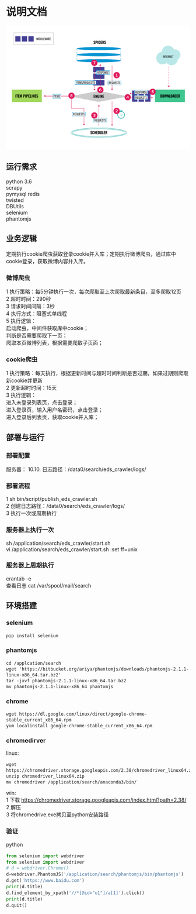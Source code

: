 # 说明文档

![scpray系统流程图](https://github.com/pureoym/eds_crawler/blob/master/scrapy_pic.png)

## 运行需求
python 3.6  
scrapy  
pymysql
redis  
twisted  
DBUtils  
selenium  
phantomjs  

## 业务逻辑
定期执行cookie爬虫获取登录cookie并入库；定期执行微博爬虫，通过库中cookie登录，获取微博内容并入库。

### 微博爬虫  
1 执行策略：每5分钟执行一次，每次爬取至上次爬取最新条目，至多爬取12页  
2 超时时间：290秒    
3 请求时间间隔：3秒  
4 执行方式：阻塞式单线程  
5 执行逻辑：  
启动爬虫，中间件获取库中cookie；  
判断是否需要爬取下一页；  
爬取本页微博列表，根据需要爬取子页面；    

### cookie爬虫  
1 执行策略：每天执行，根据更新时间与超时时间判断是否过期，如果过期则爬取新cookie并更新  
2 更新超时时间：15天  
3 执行逻辑：  
进入未登录列表页，点击登录；    
进入登录页，输入用户名密码，点击登录；    
进入登录后列表页，获取cookie并入库； 

## 部署与运行
### 部署配置
服务器： 10.10.
日志路径：/data0/search/eds_crawler/logs/  

### 部署流程
1 sh bin/script/publish_eds_crawler.sh  
2 创建日志路径：/data0/search/eds_crawler/logs/  
3 执行一次或周期执行

### 服务器上执行一次
sh /application/search/eds_crawler/start.sh  
vi /application/search/eds_crawler/start.sh
:set ff=unix  

### 服务器上周期执行
crantab -e  
查看日志 cat /var/spool/mail/search
  
## 环境搭建
### selenium  
```commandline
pip install selenium  
```

### phantomjs
```commandline
cd /applcation/search
wget 'https://bitbucket.org/ariya/phantomjs/downloads/phantomjs-2.1.1-linux-x86_64.tar.bz2'
tar -jxvf phantomjs-2.1.1-linux-x86_64.tar.bz2
mv phantomjs-2.1.1-linux-x86_64 phantomjs
```

### chrome  
```commandline
wget https://dl.google.com/linux/direct/google-chrome-stable_current_x86_64.rpm  
yum localinstall google-chrome-stable_current_x86_64.rpm  
```

### chromedirver  
linux:  
```commandline
wget https://chromedriver.storage.googleapis.com/2.38/chromedriver_linux64.zip  
unzip chromedriver_linux64.zip  
mv chromedriver /application/search/anaconda3/bin/  
```
win:  
1 下载 https://chromedriver.storage.googleapis.com/index.html?path=2.38/  
2 解压   
3 将chromedrive.exe拷贝至python安装路径  

### 验证
python  
```python
from selenium import webdriver  
from selenium import webdriver  
# d = webdriver.Chrome() 
d=webdriver.PhantomJS('/application/search/phantomjs/bin/phantomjs') 
d.get('https://www.baidu.com')  
print(d.title) 
d.find_element_by_xpath('//*[@id="u1"]/a[1]').click()
print(d.title) 
d.quit()
```